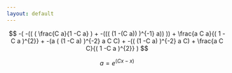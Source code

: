 ```yaml
---
layout: default
---
```


$$
-(
	-((
		(
			\frac{C a}{1 -C a}
		) 
		+ -((( (1 -(C a)) )^{-1} a))
	)) 
	+ \frac{a C a}{( 1 -C a )^{2}}
	+ -(a ( (1 -C a) )^{-2} a C C)
	+ -(( (1 -C a) )^{-2} a C) 
	+ \frac{a C C}{( 1 -C a )^{2}}
)
$$



$$
a = e^{(Cx-x)}
$$



